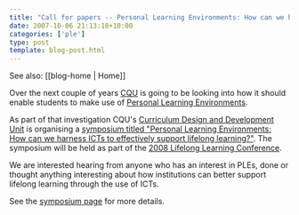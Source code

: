 ```yaml
---
title: "Call for papers -- Personal Learning Environments: How can we harness ICTs to effectively support lifelong learning?"
date: 2007-10-06 21:13:18+10:00
categories: ['ple']
type: post
template: blog-post.html
---
```


See also: [[blog-home | Home]]

Over the next couple of years [CQU](http://www.cqu.edu.au/) is going to be looking into how it should enable students to make use of [Personal Learning Environments](http://en.wikipedia.org/wiki/Personal_Learning_Environment).

As part of that investigation CQU's [Curriculum Design and Development Unit](http://cddu.cqu.edu.au/) is organising a [symposium titled "Personal Learning Environments: How can we harness ICTs to effectively support lifelong learning?"](http://cddu.cqu.edu.au/index.php/PLE_2007_Symposium). The symposium will be held as part of the [2008 Lifelong Learning Conference](http://lifelonglearning.cqu.edu.au/2008/index.htm).

We are interested hearing from anyone who has an interest in PLEs, done or thought anything interesting about how institutions can better support lifelong learning through the use of ICTs.

See the [symposium page](http://cddu.cqu.edu.au/index.php/PLE_2007_Symposium) for more details.